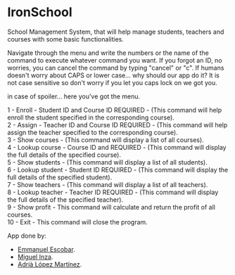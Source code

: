 # IronSchool

School Management System, that will help manage students, teachers and courses with some basic functionalities.  
 
Navigate through the menu and write the numbers or the name of the command to execute whatever command you want.
If you forgot an ID, no worries, you can cancel the command by typing "cancel" or "c".
If humans doesn't worry about CAPS or lower case... why should our app do it? It is not case sensitive so don't worry if you let you caps lock on we got you.

in case of spoiler... here you've got the menu.

1 - Enroll - Student ID and Course ID REQUIRED - (This command will help enroll the student specified in the corresponding course).  
2 - Assign - Teacher ID and Course ID REQUIRED - (This command will help assign the teacher specified to the corresponding course).  
3 - Show courses - (This command will display a list of all courses).  
4 - Lookup course - Course ID and REQUIRED - (This command will display the full details of the specified course).  
5 - Show students - (This command will display a list of all students).  
6 - Lookup student - Student ID REQUIRED - (This command will display the full details of the specified student).  
7 - Show teachers - (This command will display a list of all teachers).  
8 - Lookup teacher - Teacher ID REQUIRED - (This command will display the full details of the specified teacher).  
9 - Show profit - This command will calculate and return the profit of all courses.  
10 - Exit - This command will close the program.  
  
    
    
App done by:  
  - [Emmanuel Escobar](https://github.com/Emmascobar).   
  - [Miguel Inza](https://github.com/MiguelInza).  
  - [Adrià López Martínez](https://github.com/Adrilopmar).  

